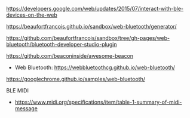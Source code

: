 https://developers.google.com/web/updates/2015/07/interact-with-ble-devices-on-the-web

https://beaufortfrancois.github.io/sandbox/web-bluetooth/generator/

https://github.com/beaufortfrancois/sandbox/tree/gh-pages/web-bluetooth/bluetooth-developer-studio-plugin

https://github.com/beaconinside/awesome-beacon

- Web Bluetooth: https://webbluetoothcg.github.io/web-bluetooth/

https://googlechrome.github.io/samples/web-bluetooth/




BLE MIDI
- https://www.midi.org/specifications/item/table-1-summary-of-midi-message
